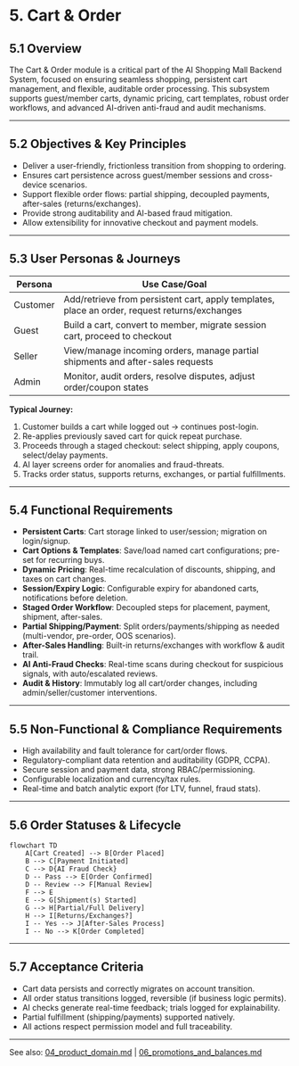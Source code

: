 # 5. Cart & Order

## 5.1 Overview
The Cart & Order module is a critical part of the AI Shopping Mall Backend System, focused on ensuring seamless shopping, persistent cart management, and flexible, auditable order processing. This subsystem supports guest/member carts, dynamic pricing, cart templates, robust order workflows, and advanced AI-driven anti-fraud and audit mechanisms.

---

## 5.2 Objectives & Key Principles
- Deliver a user-friendly, frictionless transition from shopping to ordering.
- Ensures cart persistence across guest/member sessions and cross-device scenarios.
- Support flexible order flows: partial shipping, decoupled payments, after-sales (returns/exchanges).
- Provide strong auditability and AI-based fraud mitigation.
- Allow extensibility for innovative checkout and payment models.

---

## 5.3 User Personas & Journeys
| Persona    | Use Case/Goal                     |
|------------|-----------------------------------|
| Customer   | Add/retrieve from persistent cart, apply templates, place an order, request returns/exchanges  |
| Guest      | Build a cart, convert to member, migrate session cart, proceed to checkout                  |
| Seller     | View/manage incoming orders, manage partial shipments and after-sales requests                |
| Admin      | Monitor, audit orders, resolve disputes, adjust order/coupon states                          |

**Typical Journey:**
1. Customer builds a cart while logged out → continues post-login.
2. Re-applies previously saved cart for quick repeat purchase.
3. Proceeds through a staged checkout: select shipping, apply coupons, select/delay payments.
4. AI layer screens order for anomalies and fraud-threats.
5. Tracks order status, supports returns, exchanges, or partial fulfillments.

---

## 5.4 Functional Requirements
- **Persistent Carts**: Cart storage linked to user/session; migration on login/signup.
- **Cart Options & Templates**: Save/load named cart configurations; pre-set for recurring buys.
- **Dynamic Pricing**: Real-time recalculation of discounts, shipping, and taxes on cart changes.
- **Session/Expiry Logic**: Configurable expiry for abandoned carts, notifications before deletion.
- **Staged Order Workflow**: Decoupled steps for placement, payment, shipment, after-sales.
- **Partial Shipping/Payment**: Split orders/payments/shipping as needed (multi-vendor, pre-order, OOS scenarios).
- **After-Sales Handling**: Built-in returns/exchanges with workflow & audit trail.
- **AI Anti-Fraud Checks**: Real-time scans during checkout for suspicious signals, with auto/escalated reviews.
- **Audit & History**: Immutably log all cart/order changes, including admin/seller/customer interventions.

---

## 5.5 Non-Functional & Compliance Requirements
- High availability and fault tolerance for cart/order flows.
- Regulatory-compliant data retention and auditability (GDPR, CCPA).
- Secure session and payment data, strong RBAC/permissioning.
- Configurable localization and currency/tax rules.
- Real-time and batch analytic export (for LTV, funnel, fraud stats).

---

## 5.6 Order Statuses & Lifecycle
```
flowchart TD
    A[Cart Created] --> B[Order Placed]
    B --> C[Payment Initiated]
    C --> D{AI Fraud Check}
    D -- Pass --> E[Order Confirmed]
    D -- Review --> F[Manual Review]
    F --> E
    E --> G[Shipment(s) Started]
    G --> H[Partial/Full Delivery]
    H --> I[Returns/Exchanges?]
    I -- Yes --> J[After-Sales Process]
    I -- No --> K[Order Completed]
```

---

## 5.7 Acceptance Criteria
- Cart data persists and correctly migrates on account transition.
- All order status transitions logged, reversible (if business logic permits).
- AI checks generate real-time feedback; trials logged for explainability.
- Partial fulfillment (shipping/payments) supported natively.
- All actions respect permission model and full traceability.

---

See also: [04_product_domain.md](./04_product_domain.md) | [06_promotions_and_balances.md](./06_promotions_and_balances.md)
